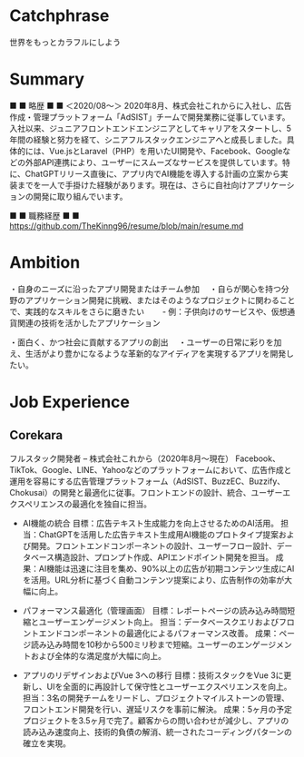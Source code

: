 # Catchphrase
世界をもっとカラフルにしよう

# Summary
■ ■ 略歴 ■ ■ 
＜2020/08〜＞
2020年8月、株式会社これからに入社し、広告作成・管理プラットフォーム「AdSIST」チームで開発業務に従事しています。入社以来、ジュニアフロントエンドエンジニアとしてキャリアをスタートし、5年間の経験と努力を経て、シニアフルスタックエンジニアへと成長しました。具体的には、Vue.jsとLaravel（PHP）を用いたUI開発や、Facebook、Googleなどの外部API連携により、ユーザーにスムーズなサービスを提供しています。特に、ChatGPTリリース直後に、アプリ内でAI機能を導入する計画の立案から実装までを一人で手掛けた経験があります。現在は、さらに自社向けアプリケーションの開発に取り組んでいます。

■ ■ 職務経歴 ■ ■ 
https://github.com/TheKinng96/resume/blob/main/resume.md

# Ambition
・自身のニーズに沿ったアプリ開発またはチーム参加
　・自らが関心を持つ分野のアプリケーション開発に挑戦、またはそのようなプロジェクトに関わることで、実践的なスキルをさらに磨きたい
　　- 例：子供向けのサービスや、仮想通貨関連の技術を活かしたアプリケーション

・面白く、かつ社会に貢献するアプリの創出
　・ユーザーの日常に彩りを加え、生活がより豊かになるような革新的なアイディアを実現するアプリを開発したい。

# Job Experience

## Corekara 

フルスタック開発者 – 株式会社これから（2020年8月〜現在）
Facebook、TikTok、Google、LINE、Yahooなどのプラットフォームにおいて、広告作成と運用を容易にする広告管理プラットフォーム（AdSIST、BuzzEC、Buzzify、Chokusai）の開発と最適化に従事。フロントエンドの設計、統合、ユーザーエクスペリエンスの最適化を独自に担当。

- AI機能の統合
目標：広告テキスト生成能力を向上させるためのAI活用。
担当：ChatGPTを活用した広告テキスト生成用AI機能のプロトタイプ提案および開発。フロントエンドコンポーネントの設計、ユーザーフロー設計、データベース構造設計、プロンプト作成、APIエンドポイント開発を担当。
成果：AI機能は迅速に注目を集め、90%以上の広告が初期コンテンツ生成にAIを活用。URL分析に基づく自動コンテンツ提案により、広告制作の効率が大幅に向上。

- パフォーマンス最適化（管理画面）
目標：レポートページの読み込み時間短縮とユーザーエンゲージメント向上。
担当：データベースクエリおよびフロントエンドコンポーネントの最適化によるパフォーマンス改善。
成果：ページ読み込み時間を10秒から500ミリ秒まで短縮。ユーザーのエンゲージメントおよび全体的な満足度が大幅に向上。

- アプリのリデザインおよびVue 3への移行
目標：技術スタックをVue 3に更新し、UIを全面的に再設計して保守性とユーザーエクスペリエンスを向上。
担当：3名の開発チームをリードし、プロジェクトマイルストーンの管理、フロントエンド開発を行い、遅延リスクを事前に解決。
成果：5ヶ月の予定プロジェクトを3.5ヶ月で完了。顧客からの問い合わせが減少し、アプリの読み込み速度向上、技術的負債の解消、統一されたコーディングパターンの確立を実現。